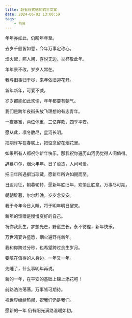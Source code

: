 ```yaml
---
title: 超有仪式感的跨年文案
date: 2024-06-02 13:00:59
tags:
    - 节日
---
```


年年亦如此，仍盼年年至。

去岁千般皆如意，今年万事定称心。

烟火起，照人间，喜悦无边，举杯敬此年。

年年景不改，岁岁人常在。

我与旧事归于尽，来年依旧迎花开。

新年新年，可爱不减。

岁岁都能如此欢愉，年年都要有朝气。

我们是跨年夜街头放飞理想的有志青年。

一夜暴富，两位体重，三亿存款，四季平安。

愿从此，凛冬散尽，星河长明。

把期许写在春联上，把惦念留在烟花里。

如果所有人都祝你新年快乐，那我祝你遍历山河仍觉得人间值得。

辞慕尔尔，烟火年年。日子滚烫，人间可爱。

把旧年所遇摒当珍藏，愿新年所许如期而至。

日迈月征，朝暮轮转，愿新年胜旧年，欢愉且胜意，万事尽可期。

朝朝辞暮，尔尔辞晚，岁岁念安安。

我于今年今日入睡，将于明年明日醒来。

新年的馈赠是慢慢变好的自己。

祝你我此生，梦想光芒，野蛮生长，永不彷徨，新年快乐。

万世鸿宴许盛愿，烟火遍野兆新年。

我和你跨过分秒，也希望跨过余生岁月。

要陪在值得的人身边，一年又一年。

先睡了，什么事明年再说。

新的一年，在平安的基础上锦上添花吧！

前路浩浩荡荡，万事皆可期待。

祝世界继续热闹，祝我们仍是我们。

愿新的一年 仍有阳光满路温暖如初。